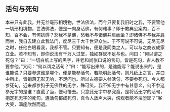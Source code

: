 ##  活句与死句

本来只有此我，并无丝毫形相境物，世法佛法，而今只要复我旧时之我，不要管他一切形相境物，世法佛法，便是一肉身活佛，有何难事？即于教典公案内，百不知，百不会，有何妨碍？愁我不是佛，愁我不与诸佛并肩而坐？即诸佛不与我并肩而坐，我自去建立此我法门，度尽三千大千世界众生。于不可说不可说，无尽无尽之时，任他白眼看我，我都不管。只要知有，便是我同类之人，可以与之商议成家立业。若不知有，即你说法有千万人过堂，独如群蚁不足与也。问曰：“何以谓之死句？”曰：“一切白纸上写的黑字，并老和尚张口说的言句，皆是死句，古人教不要参他。”又问：“何以谓之活句？”曰：“能写出来的，是谁能写？能说出来的，是谁能说？只要参这谁是哪个，便是能参活句。若能明此活句，则凡纸上之言，并口中所出，皆销落无影无响，不足问也。所以古德要人参活句，不要参死句。今人都参死句，近来都参狗子无佛性的无字，殊可笑。我不知无字中有甚意义，何不参这参无字的是谁？直截了当，便可悟去。只念此无字中参究竟，是将活无字的活句，抱定死无字的死句，连活句都成死句，真令人放声大哭，傍观者能不泪堕耶？”客大笑，满座欣然而退。
